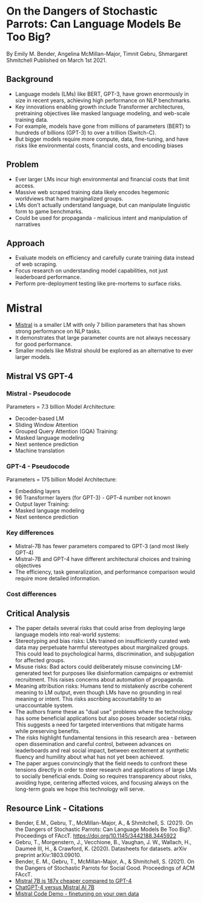 # On the Dangers of Stochastic Parrots: Can Language Models Be Too Big?
By Emily M. Bender, Angelina McMillan-Major, Timnit Gebru, Shmargaret Shmitchell
Published on March 1st 2021.

## Background
* Language models (LMs) like BERT, GPT-3, have grown enormously in size in recent years, achieving high performance on NLP benchmarks.
* Key innovations enabling growth include Transformer architectures, pretraining objectives like masked language modeling, and web-scale training data.
* For example, models have gone from millions of parameters (BERT) to hundreds of billions (GPT-3) to over a trillion (Switch-C).
* But bigger models require more compute, data, fine-tuning, and have risks like environmental costs, financial costs, and encoding biases

## Problem
* Ever larger LMs incur high environmental and financial costs that limit access.
* Massive web scraped training data likely encodes hegemonic worldviews that harm marginalized groups.
* LMs don't actually understand language, but can manipulate linguistic form to game benchmarks.
* Could be used for propaganda - malicious intent and manipulation of narratives
  
## Approach
* Evaluate models on efficiency and carefully curate training data instead of web scraping.
* Focus research on understanding model capabilities, not just leaderboard performance.
* Perform pre-deployment testing like pre-mortems to surface risks.

# Mistral
* [Mistral](https://docs.mistral.ai) is a smaller LM with only 7 billion parameters that has shown strong performance on NLP tasks.
* It demonstrates that large parameter counts are not always necessary for good performance.
* Smaller models like Mistral should be explored as an alternative to ever larger models.
  
## Mistral VS GPT-4
### Mistral - Pseudocode
Parameters = 7.3 billion
Model Architecture:
* Decoder-based LM
* Sliding Window Attention
* Grouped Query Attention (GQA)
Training:
* Masked language modeling
* Next sentence prediction
* Machine translation

### GPT-4 - Pseudocode
Parameters = 175 billion
Model Architecture:
* Embedding layers
* 96 Transformer layers (for GPT-3) - GPT-4 number not known
* Output layer
Training:
* Masked language modeling
* Next sentence prediction

### Key differences 
* Mistral-7B has fewer parameters compared to GPT-3 (and most likely GPT-4)
* Mistral-7B and GPT-4 have different architectural choices and training objectives
* The efficiency, task generalization, and performance comparison would require more detailed information.

### Cost differences


## Critical Analysis
* The paper details several risks that could arise from deploying large language models into real-world systems:
* Stereotyping and bias risks: LMs trained on insufficiently curated web data may perpetuate harmful stereotypes about marginalized groups. This could lead to psychological harms, discrimination, and subjugation for affected groups.
* Misuse risks: Bad actors could deliberately misuse convincing LM-generated text for purposes like disinformation campaigns or extremist recruitment. This raises concerns about automation of propaganda.
* Meaning attribution risks: Humans tend to mistakenly ascribe coherent meaning to LM output, even though LMs have no grounding in real meaning or intent. This risks ascribing accountability to an unaccountable system.
* The authors frame these as "dual use" problems where the technology has some beneficial applications but also poses broader societal risks. This suggests a need for targeted interventions that mitigate harms while preserving benefits.
* The risks highlight fundamental tensions in this research area - between open dissemination and careful control, between advances on leaderboards and real social impact, between excitement at synthetic fluency and humility about what has not yet been achieved.
* The paper argues convincingly that the field needs to confront these tensions directly in order to steer research and applications of large LMs to socially beneficial ends. Doing so requires transparency about risks, avoiding hype, centering affected voices, and focusing always on the long-term goals we hope this technology will serve.
  
## Resource Link - Citations
* Bender, E.M., Gebru, T., McMillan-Major, A., & Shmitchell, S. (2021). On the Dangers of Stochastic Parrots: Can Language Models Be Too Big?. Proceedings of FAccT. https://doi.org/10.1145/3442188.3445922
* Gebru, T., Morgenstern, J., Vecchione, B., Vaughan, J. W., Wallach, H., Daumeé III, H., & Crawford, K. (2020). Datasheets for datasets. arXiv preprint arXiv:1803.09010.
* Bender, E. M., Gebru, T., McMillan-Major, A., & Shmitchell, S. (2021). On the Dangers of Stochastic Parrots for Social Good. Proceedings of ACM FAccT.
* [Mistral 7B is 187x cheaper compared to GPT-4](https://www.linkedin.com/pulse/mistral-7b-187x-cheaper-compared-gpt-4-tzejf#:~:text=%2B%20Follow%20Mistral%207B%20is,window%20attention.%20Group)
* [ChatGPT-4 versus Mistral AI 7B](https://www.linkedin.com/pulse/chatgpt-4-versus-mistral-ai-7b-thibaud-cainne#:~:text=After%20a%20few%20hours%20struggling,4%20gives%20better)
* [Mistral Code Demo - finetuning on your own data](https://github.com/brevdev/notebooks/blob/main/mistral-finetune-own-data.ipynb)


